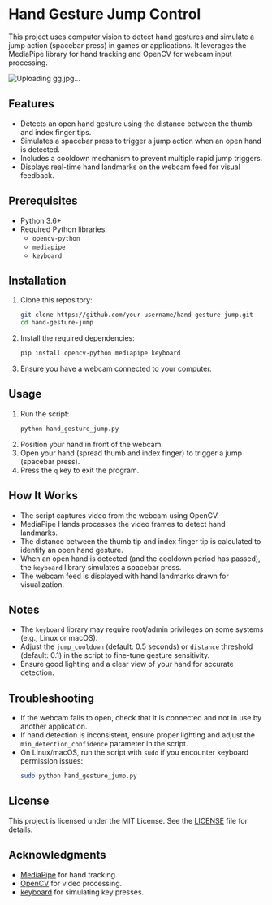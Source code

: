 # Hand Gesture Jump Control

This project uses computer vision to detect hand gestures and simulate a jump action (spacebar press) in games or applications. It leverages the MediaPipe library for hand tracking and OpenCV for webcam input processing.

![Uploading gg.jpg…]()


## Features
- Detects an open hand gesture using the distance between the thumb and index finger tips.
- Simulates a spacebar press to trigger a jump action when an open hand is detected.
- Includes a cooldown mechanism to prevent multiple rapid jump triggers.
- Displays real-time hand landmarks on the webcam feed for visual feedback.

## Prerequisites
- Python 3.6+
- Required Python libraries:
  - `opencv-python`
  - `mediapipe`
  - `keyboard`

## Installation
1. Clone this repository:
   ```bash
   git clone https://github.com/your-username/hand-gesture-jump.git
   cd hand-gesture-jump
   ```
2. Install the required dependencies:
   ```bash
   pip install opencv-python mediapipe keyboard
   ```
3. Ensure you have a webcam connected to your computer.

## Usage
1. Run the script:
   ```bash
   python hand_gesture_jump.py
   ```
2. Position your hand in front of the webcam.
3. Open your hand (spread thumb and index finger) to trigger a jump (spacebar press).
4. Press the `q` key to exit the program.

## How It Works
- The script captures video from the webcam using OpenCV.
- MediaPipe Hands processes the video frames to detect hand landmarks.
- The distance between the thumb tip and index finger tip is calculated to identify an open hand gesture.
- When an open hand is detected (and the cooldown period has passed), the `keyboard` library simulates a spacebar press.
- The webcam feed is displayed with hand landmarks drawn for visualization.

## Notes
- The `keyboard` library may require root/admin privileges on some systems (e.g., Linux or macOS).
- Adjust the `jump_cooldown` (default: 0.5 seconds) or `distance` threshold (default: 0.1) in the script to fine-tune gesture sensitivity.
- Ensure good lighting and a clear view of your hand for accurate detection.

## Troubleshooting
- If the webcam fails to open, check that it is connected and not in use by another application.
- If hand detection is inconsistent, ensure proper lighting and adjust the `min_detection_confidence` parameter in the script.
- On Linux/macOS, run the script with `sudo` if you encounter keyboard permission issues:
  ```bash
  sudo python hand_gesture_jump.py
  ```

## License
This project is licensed under the MIT License. See the [LICENSE](LICENSE) file for details.

## Acknowledgments
- [MediaPipe](https://mediapipe.dev/) for hand tracking.
- [OpenCV](https://opencv.org/) for video processing.
- [keyboard](https://github.com/boppreh/keyboard) for simulating key presses.
